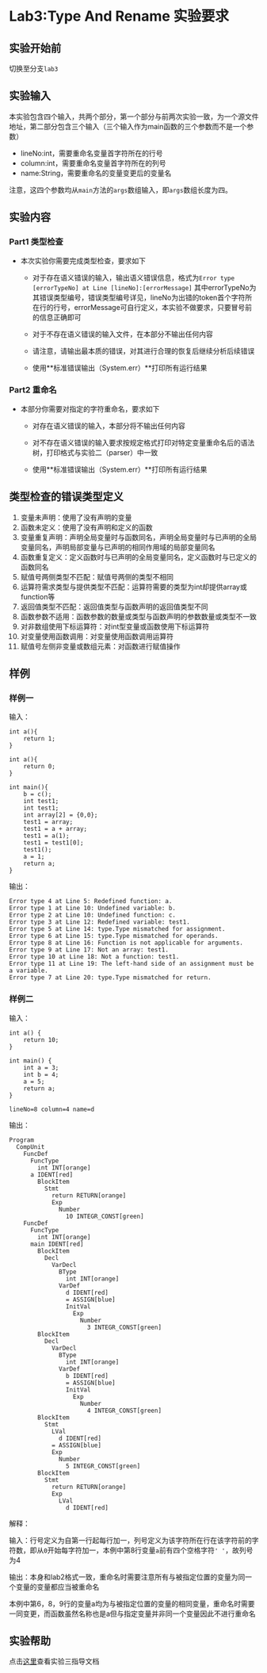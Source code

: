# Lab3:Type And Rename 实验要求

## 实验开始前

切换至分支`lab3`

## 实验输入

本实验包含四个输入，共两个部分，第一个部分与前两次实验一致，为一个源文件地址，第二部分包含三个输入（三个输入作为main函数的三个参数而不是一个参数）
- lineNo:int，需要重命名变量首字符所在的行号
- column:int，需要重命名变量首字符所在的列号
- name:String，需要重命名的变量变更后的变量名

注意，这四个参数均从`main`方法的`args`数组输入，即`args`数组长度为四。

## 实验内容

### Part1 类型检查

- 本次实验你需要完成类型检查，要求如下

    - 对于存在语义错误的输入，输出语义错误信息，格式为`Error type [errorTypeNo] at Line [lineNo]:[errorMessage]` 其中errorTypeNo为其错误类型编号，错误类型编号详见[](#类型检查的错误类型定义)，lineNo为出错的token首个字符所在行的行号，errorMessage可自行定义，本实验不做要求，只要冒号前的信息正确即可

    - 对于不存在语义错误的输入文件，在本部分不输出任何内容

    - 请注意，请输出最本质的错误，对其进行合理的恢复后继续分析后续错误

    - 使用**标准错误输出（System.err）**打印所有运行结果

### Part2 重命名

- 本部分你需要对指定的字符重命名，要求如下

    - 对存在语义错误的输入，本部分将不输出任何内容

    - 对不存在语义错误的输入要求按规定格式打印对特定变量重命名后的语法树，打印格式与实验二（parser）中一致

    - 使用**标准错误输出（System.err）**打印所有运行结果


## 类型检查的错误类型定义

1. 变量未声明：使用了没有声明的变量
2. 函数未定义：使用了没有声明和定义的函数
3. 变量重复声明：声明全局变量时与函数同名，声明全局变量时与已声明的全局变量同名，声明局部变量与已声明的相同作用域的局部变量同名
4. 函数重复定义：定义函数时与已声明的全局变量同名，定义函数时与已定义的函数同名
5. 赋值号两侧类型不匹配：赋值号两侧的类型不相同
6. 运算符需求类型与提供类型不匹配：运算符需要的类型为int却提供array或function等
7. 返回值类型不匹配：返回值类型与函数声明的返回值类型不同
8. 函数参数不适用：函数参数的数量或类型与函数声明的参数数量或类型不一致
9. 对非数组使用下标运算符：对int型变量或函数使用下标运算符
10. 对变量使用函数调用：对变量使用函数调用运算符
11. 赋值号左侧非变量或数组元素：对函数进行赋值操作

## 样例

### 样例一

输入：

```SysY
int a(){
    return 1;
}

int a(){
    return 0;
}

int main(){
    b = c();
    int test1;
    int test1;
    int array[2] = {0,0};
    test1 = array;
    test1 = a + array;
    test1 = a(1);
    test1 = test1[0];
    test1();
    a = 1;
    return a;
}
```

输出：

```
Error type 4 at Line 5: Redefined function: a.
Error type 1 at Line 10: Undefined variable: b.
Error type 2 at Line 10: Undefined function: c.
Error type 3 at Line 12: Redefined variable: test1.
Error type 5 at Line 14: type.Type mismatched for assignment.
Error type 6 at Line 15: type.Type mismatched for operands.
Error type 8 at Line 16: Function is not applicable for arguments.
Error type 9 at Line 17: Not an array: test1.
Error type 10 at Line 18: Not a function: test1.
Error type 11 at Line 19: The left-hand side of an assignment must be a variable.
Error type 7 at Line 20: type.Type mismatched for return.

```

### 样例二

输入：



```SysY
int a() {
    return 10;
}

int main() {
    int a = 3;
    int b = 4;
    a = 5;
    return a;
}
```

```param
lineNo=8 column=4 name=d
```

输出：

```
Program
  CompUnit
    FuncDef
      FuncType
        int INT[orange]
      a IDENT[red]
        BlockItem
          Stmt
            return RETURN[orange]
            Exp
              Number
                10 INTEGR_CONST[green]
    FuncDef
      FuncType
        int INT[orange]
      main IDENT[red]
        BlockItem
          Decl
            VarDecl
              BType
                int INT[orange]
              VarDef
                d IDENT[red]
                = ASSIGN[blue]
                InitVal
                  Exp
                    Number
                      3 INTEGR_CONST[green]
        BlockItem
          Decl
            VarDecl
              BType
                int INT[orange]
              VarDef
                b IDENT[red]
                = ASSIGN[blue]
                InitVal
                  Exp
                    Number
                      4 INTEGR_CONST[green]
        BlockItem
          Stmt
            LVal
              d IDENT[red]
            = ASSIGN[blue]
            Exp
              Number
                5 INTEGR_CONST[green]
        BlockItem
          Stmt
            return RETURN[orange]
            Exp
              LVal
                d IDENT[red]

```

解释：

输入：行号定义为自第一行起每行加一，列号定义为该字符所在行在该字符前的字符数，即从`0`开始每字符加一，本例中第8行变量`a`前有四个空格字符`' '`，故列号为4

输出：本身和lab2格式一致，重命名时需要注意所有与被指定位置的变量为同一个变量的变量都应当被重命名

本例中第6，8，9行的变量a均为与被指定位置的变量的相同变量，重命名时需要一同变更，而函数虽然名称也是a但与指定变量并非同一个变量因此不进行重命名

## 实验帮助
点击[这里](lab3-type-and-rename/help.md)查看实验三指导文档


